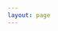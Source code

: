```yaml
---
layout: page
---
```


<script setup lang='ts'>
import {
  VPTeamPage,
  VPTeamPageTitle,
  VPTeamMembers,
  VPTeamPageSection
} from 'vitepress/theme'
import { ref } from 'vue'
import { useIdle, useIntervalFn } from '@vueuse/core'
import { data } from './helpers/team.data.ts'

/*
* Randomly order the array
*/
function random<Type>(array: Type[]) {
  return array.map(el => ({ el, sort: Math.random() }))
              .sort((a, b) => a.sort - b.sort)
              .map(({ el }) => el);
}

const team = ref(data.team)



// const { idle, lastActive } = useIdle(60 * 1000) // 1 min

const interval = 20 * 60 * 1000 // 20 minutes

const { pause, resume, isActive } = useIntervalFn(randomize, interval)

function randomize() {
  // if (idle.value) {
    team.value = random(team.value)
  // }
}

</script>

<VPTeamPage>
  <VPTeamPageTitle>
    <template #title>Event Team</template>
  </VPTeamPageTitle>

  <VPTeamMembers size="small" :members="team" />
</VPTeamPage>
